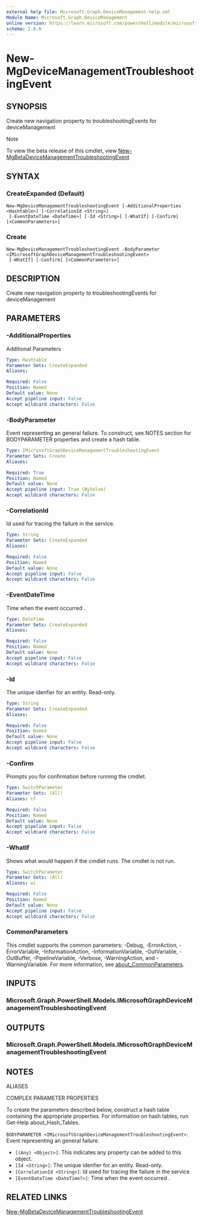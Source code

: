 ```yaml
---
external help file: Microsoft.Graph.DeviceManagement-help.xml
Module Name: Microsoft.Graph.DeviceManagement
online version: https://learn.microsoft.com/powershell/module/microsoft.graph.devicemanagement/new-mgdevicemanagementtroubleshootingevent
schema: 2.0.0
---
```


# New-MgDeviceManagementTroubleshootingEvent

## SYNOPSIS
Create new navigation property to troubleshootingEvents for deviceManagement

> [!NOTE]
> To view the beta release of this cmdlet, view [New-MgBetaDeviceManagementTroubleshootingEvent](/powershell/module/Microsoft.Graph.Beta.DeviceManagement/New-MgBetaDeviceManagementTroubleshootingEvent?view=graph-powershell-beta)

## SYNTAX

### CreateExpanded (Default)
```
New-MgDeviceManagementTroubleshootingEvent [-AdditionalProperties <Hashtable>] [-CorrelationId <String>]
 [-EventDateTime <DateTime>] [-Id <String>] [-WhatIf] [-Confirm] [<CommonParameters>]
```

### Create
```
New-MgDeviceManagementTroubleshootingEvent -BodyParameter <IMicrosoftGraphDeviceManagementTroubleshootingEvent>
 [-WhatIf] [-Confirm] [<CommonParameters>]
```

## DESCRIPTION
Create new navigation property to troubleshootingEvents for deviceManagement

## PARAMETERS

### -AdditionalProperties
Additional Parameters

```yaml
Type: Hashtable
Parameter Sets: CreateExpanded
Aliases:

Required: False
Position: Named
Default value: None
Accept pipeline input: False
Accept wildcard characters: False
```

### -BodyParameter
Event representing an general failure.
To construct, see NOTES section for BODYPARAMETER properties and create a hash table.

```yaml
Type: IMicrosoftGraphDeviceManagementTroubleshootingEvent
Parameter Sets: Create
Aliases:

Required: True
Position: Named
Default value: None
Accept pipeline input: True (ByValue)
Accept wildcard characters: False
```

### -CorrelationId
Id used for tracing the failure in the service.

```yaml
Type: String
Parameter Sets: CreateExpanded
Aliases:

Required: False
Position: Named
Default value: None
Accept pipeline input: False
Accept wildcard characters: False
```

### -EventDateTime
Time when the event occurred .

```yaml
Type: DateTime
Parameter Sets: CreateExpanded
Aliases:

Required: False
Position: Named
Default value: None
Accept pipeline input: False
Accept wildcard characters: False
```

### -Id
The unique idenfier for an entity.
Read-only.

```yaml
Type: String
Parameter Sets: CreateExpanded
Aliases:

Required: False
Position: Named
Default value: None
Accept pipeline input: False
Accept wildcard characters: False
```

### -Confirm
Prompts you for confirmation before running the cmdlet.

```yaml
Type: SwitchParameter
Parameter Sets: (All)
Aliases: cf

Required: False
Position: Named
Default value: None
Accept pipeline input: False
Accept wildcard characters: False
```

### -WhatIf
Shows what would happen if the cmdlet runs.
The cmdlet is not run.

```yaml
Type: SwitchParameter
Parameter Sets: (All)
Aliases: wi

Required: False
Position: Named
Default value: None
Accept pipeline input: False
Accept wildcard characters: False
```

### CommonParameters
This cmdlet supports the common parameters: -Debug, -ErrorAction, -ErrorVariable, -InformationAction, -InformationVariable, -OutVariable, -OutBuffer, -PipelineVariable, -Verbose, -WarningAction, and -WarningVariable. For more information, see [about_CommonParameters](http://go.microsoft.com/fwlink/?LinkID=113216).

## INPUTS

### Microsoft.Graph.PowerShell.Models.IMicrosoftGraphDeviceManagementTroubleshootingEvent
## OUTPUTS

### Microsoft.Graph.PowerShell.Models.IMicrosoftGraphDeviceManagementTroubleshootingEvent
## NOTES

ALIASES

COMPLEX PARAMETER PROPERTIES

To create the parameters described below, construct a hash table containing the appropriate properties. For information on hash tables, run Get-Help about_Hash_Tables.


`BODYPARAMETER <IMicrosoftGraphDeviceManagementTroubleshootingEvent>`: Event representing an general failure.
  - `[(Any) <Object>]`: This indicates any property can be added to this object.
  - `[Id <String>]`: The unique idenfier for an entity. Read-only.
  - `[CorrelationId <String>]`: Id used for tracing the failure in the service.
  - `[EventDateTime <DateTime?>]`: Time when the event occurred .

## RELATED LINKS
[New-MgBetaDeviceManagementTroubleshootingEvent](/powershell/module/Microsoft.Graph.Beta.DeviceManagement/New-MgBetaDeviceManagementTroubleshootingEvent?view=graph-powershell-beta)

